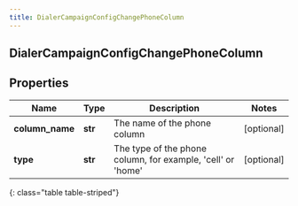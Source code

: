 ```yaml
---
title: DialerCampaignConfigChangePhoneColumn
---
```

## DialerCampaignConfigChangePhoneColumn

## Properties

|Name | Type | Description | Notes|
|------------ | ------------- | ------------- | -------------|
| **column_name** | **str** | The name of the phone column | [optional] |
| **type** | **str** | The type of the phone column, for example, &#39;cell&#39; or &#39;home&#39; | [optional] |
{: class="table table-striped"}


